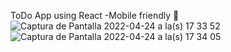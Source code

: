 ToDo App using React 
-Mobile friendly 🐨
![Captura de Pantalla 2022-04-24 a la(s) 17 33 52](https://user-images.githubusercontent.com/85148186/164999542-67c5d54d-3909-4d8f-b5ac-0e8b2ad351af.png)
![Captura de Pantalla 2022-04-24 a la(s) 17 34 05](https://user-images.githubusercontent.com/85148186/164999543-1475ae3b-3dc5-40ca-ba43-1d8bbeb4c15a.png)
